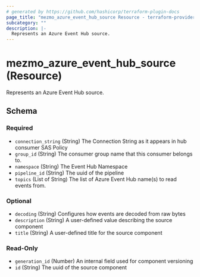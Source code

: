 ```yaml
---
# generated by https://github.com/hashicorp/terraform-plugin-docs
page_title: "mezmo_azure_event_hub_source Resource - terraform-provider-mezmo"
subcategory: ""
description: |-
  Represents an Azure Event Hub source.
---
```


# mezmo_azure_event_hub_source (Resource)

Represents an Azure Event Hub source.



<!-- schema generated by tfplugindocs -->
## Schema

### Required

- `connection_string` (String) The Connection String as it appears in hub consumer SAS Policy
- `group_id` (String) The consumer group name that this consumer belongs to.
- `namespace` (String) The Event Hub Namespace
- `pipeline_id` (String) The uuid of the pipeline
- `topics` (List of String) The list of Azure Event Hub name(s) to read events from.

### Optional

- `decoding` (String) Configures how events are decoded from raw bytes
- `description` (String) A user-defined value describing the source component
- `title` (String) A user-defined title for the source component

### Read-Only

- `generation_id` (Number) An internal field used for component versioning
- `id` (String) The uuid of the source component


